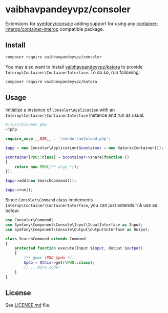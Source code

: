 # vaibhavpandeyvpz/consoler
Extensions for [symfony/console](https://github.com/symfony/console) adding support for using any [container-interop/container-interop](https://github.com/container-interop/container-interop) compatible package.

Install
------
```bash
composer require vaibhavpandeyvpz/consoler
```

You may also want to install [vaibhavpandeyvpz/katora](https://github.com/vaibhavpandeyvpz/katora) to provide ```Interop\Container\ContainerInterface```. To do so, run following:

```bash
composer require vaibhavpandeyvpz/katora
```

Usage
------
Initialize a instance of ```Consoler\Application``` with an ```Interop\Container\ContainerInterface``` instance and run as usual.

```php
#!/usr/bin/env php
<?php

require_once __DIR__ . '/vendor/autoload.php';

$app = new Consoler\Application($container = new Katora\Container());

$container[PDO::class] = $container->share(function ()
{
    return new PDO(/** args */);
});

$app->add(new SearchCommand());

$app->run();
```

Since ```Consoler\Command``` class implements ```Interop\Container\ContainerInterface```, you can just extends it & use as below:

```php
use Consoler\Command;
use Symfony\Component\Console\Input\InputInterface as Input;
use Symfony\Component\Console\Output\OutputInterface as Output;

class SearchCommand extends Command
{
    protected function execute(Input $input, Output $output)
    {
        /** @var \PDO $pdo */
        $pdo = $this->get(\PDO::class);
        // ...more code!
    }
}
```

License
------
See [LICENSE.md](https://github.com/vaibhavpandeyvpz/consoler/blob/master/LICENSE.md) file.
